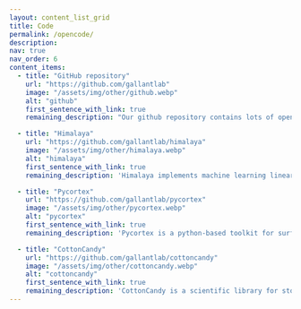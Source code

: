 ```yaml
---
layout: content_list_grid
title: Code
permalink: /opencode/
description:
nav: true
nav_order: 6
content_items:
  - title: "GitHub repository"
    url: "https://github.com/gallantlab"
    image: "/assets/img/other/github.webp"
    alt: "github"
    first_sentence_with_link: true
    remaining_description: "Our github repository contains lots of open code that may be useful for scientific computing in general, or for fitting encoding models to fMRI or neurophysiology data sets."

  - title: "Himalaya"
    url: "https://github.com/gallantlab/himalaya"
    image: "/assets/img/other/himalaya.webp"
    alt: "himalaya"
    first_sentence_with_link: true
    remaining_description: 'Himalaya implements machine learning linear(ized) models in Python, focusing on computational efficiency for large numbers of targets. Himalaya efficiently estimates linear(ized) models on large numbers of targets (for example, thousands of voxels in an fMRI experiment), it runs on both CPU and GPU hardware, and it provides estimators that are compatible with scikit-learn''s API. Himalaya is routinely used in our lab to fit voxelwise encoding models to very large fMRI data sets. A paper describing Himalaya can be found <a href="https://www.sciencedirect.com/science/article/pii/S1053811922008497">here</a>.'

  - title: "Pycortex"
    url: "https://github.com/gallantlab/pycortex"
    image: "/assets/img/other/pycortex.webp"
    alt: "pycortex"
    first_sentence_with_link: true
    remaining_description: 'Pycortex is a python-based toolkit for surface visualization of fMRI data. (It can also be used to visualize other types of volumetric brain data.) The brain viewers on this site were all generated using Pycortex. The 2015 publication describing Pycortex can be found <a href="https://www.frontiersin.org/articles/10.3389/fninf.2015.00023/full">here</a>. Documentation for Pycortex can be found <a href="https://gallantlab.github.io/pycortex/">here</a>.'

  - title: "CottonCandy"
    url: "https://github.com/gallantlab/cottoncandy"
    image: "/assets/img/other/cottoncandy.webp"
    alt: "cottoncandy"
    first_sentence_with_link: true
    remaining_description: 'CottonCandy is a scientific library for storing and accessing numpy array data on an S3-compatible cloud storage instance. This is achieved by reading arrays from memory and downloading arrays directly into memory. This means that you don''t have to download your array to disk, and then load it from disk into your python session. A paper describing CottonCandy can be found <a href="https://joss.theoj.org/papers/10.21105/joss.00890.pdf">here</a>.'
---
```

